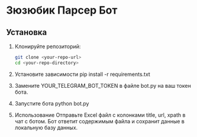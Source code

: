 # Зюзюбик Парсер Бот

## Установка

1. Клонируйте репозиторий:
   ```bash
   git clone <your-repo-url>
   cd <your-repo-directory>
   
2. Установите зависимости
pip install -r requirements.txt

3. Замените YOUR_TELEGRAM_BOT_TOKEN в файле bot.py на ваш токен бота.
4. Запустите бота
python bot.py
5. Использование
Отправьте Excel файл с колонками title, url, xpath в чат с ботом.
Бот ответит содержимым файла и сохранит данные в локальную базу данных.